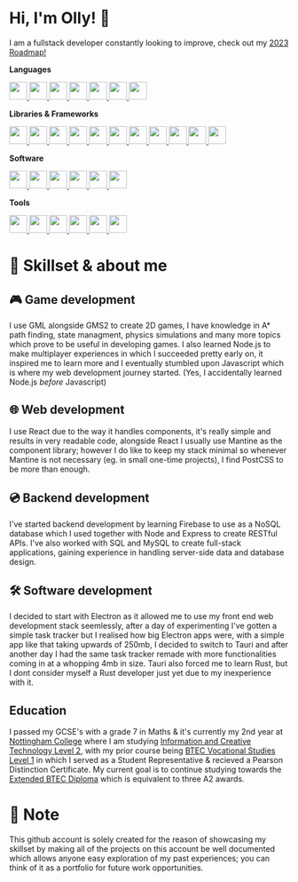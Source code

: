 # Hi, I'm Olly! 👋
I am a fullstack developer constantly looking to improve, check out my [2023 Roadmap!](https://ollyfn.github.io/)

**Languages**
<div>
  <a href="https://developer.mozilla.org/en-US/docs/Learn/JavaScript/First_steps/What_is_JavaScript">
  <img src="https://cdn.simpleicons.org/javascript/black/white" width="32px" height="32px" />
  </a>
  <a href="https://www.typescriptlang.org/">
  <img src="https://cdn.simpleicons.org/typescript/black/white" width="32px" height="32px" />
  </a>
  <a href="https://en.wikipedia.org/wiki/HTML">
  <img src="https://cdn.simpleicons.org/html5/black/white" width="32px" height="32px" />
  </a>
  <a href="https://en.wikipedia.org/wiki/CSS">
  <img src="https://cdn.simpleicons.org/css3/black/white" width="32px" height="32px" />
  </a>
  <a href="https://svelte.dev/">
  <img src="https://cdn.simpleicons.org/svelte/black/white" width="32px" height="32px" />
  </a>
  <a href="https://gamemaker.io/">
  <img src="https://cdn.simpleicons.org/gamemaker/black/white" width="32px" height="32px" />
  </a>
  <a href="https://en.wikipedia.org/wiki/Markdown">
  <img src="https://cdn.simpleicons.org/markdown/black/white" width="32px" height="32px" />
  </a>
</div>

**Libraries & Frameworks**
<div>
  <a href="https://react.dev/">
  <img src="https://cdn.simpleicons.org/react/black/white" width="32px" height="32px" />
  </a>
  <a href="https://nodejs.org">
  <img src="https://cdn.simpleicons.org/nodedotjs/black/white" width="32px" height="32px" />
  </a>
  <a href="https://expressjs.com/">
  <img src="https://cdn.simpleicons.org/express/black/white" width="32px" height="32px" />
  </a>
  <a href="https://mantine.dev/">
  <img src="https://cdn.simpleicons.org/mantine/black/white" width="32px" height="32px" />
  </a>
  <a href="https://jestjs.io/">
  <img src="https://cdn.simpleicons.org/jest/black/white" width="32px" height="32px" />
  </a>
  <a href="https://www.npmjs.com/package/babel-plugin-react-css-modules">
  <img src="https://cdn.simpleicons.org/cssmodules/black/white" width="32px" height="32px" />
  </a>
  <a href="https://postcss.org/">
  <img src="https://cdn.simpleicons.org/postcss/black/white" width="32px" height="32px" />
  </a>
  <a href="https://www.electronjs.org/">
  <img src="https://cdn.simpleicons.org/electron/black/white" width="32px" height="32px" />
  </a>
  <a href="https://tauri.app/">
  <img src="https://cdn.simpleicons.org/tauri/black/white" width="32px" height="32px" />
  </a>
  <a href="https://www.dotenv.org/">
  <img src="https://cdn.simpleicons.org/dotenv/black/white" width="32px" height="32px" />
  </a>
  <a href="https://socket.io/">
  <img src="https://cdn.simpleicons.org/socketdotio/black/white" width="32px" height="32px" />
  </a>
</div>

**Software**
<div>
  <a href="https://www.mysql.com/">
  <img src="https://cdn.simpleicons.org/mysql/black/white" width="32px" height="32px" />
  </a>
  <a href="https://code.visualstudio.com/">
  <img src="https://cdn.simpleicons.org/visualstudiocode/black/white" width="32px" height="32px" />
  </a>
  <a href="https://git-scm.com/">
  <img src="https://cdn.simpleicons.org/git/black/white" width="32px" height="32px" />
  </a>
  <a href="https://www.adobe.com/uk/products/photoshop">
  <img src="https://cdn.simpleicons.org/adobephotoshop/black/white" width="32px" height="32px" />
  </a>
  <a href="https://www.adobe.com/uk/products/premiere">
  <img src="https://cdn.simpleicons.org/adobepremierepro/black/white" width="32px" height="32px" />
  </a>
  <a href="https://www.blender.org/">
  <img src="https://cdn.simpleicons.org/blender/black/white" width="32px" height="32px" />
  </a>
</div>

**Tools**
<div>
  <a href="https://firebase.google.com/">
  <img src="https://cdn.simpleicons.org/firebase/black/white" width="32px" height="32px" />
  </a>
  <a href="https://vitejs.dev/">
  <img src="https://cdn.simpleicons.org/vite/black/white" width="32px" height="32px" />
  </a>
  <a href="https://github.com/">
  <img src="https://cdn.simpleicons.org/github/black/white" width="32px" height="32px" />
  </a>
  <a href="https://www.canva.com/">
  <img src="https://cdn.simpleicons.org/canva/black/white" width="32px" height="32px" />
  </a>
  <a href="https://www.npmjs.com/">
  <img src="https://cdn.simpleicons.org/npm/black/white" width="32px" height="32px" />
  </a>
  <a href="https://trello.com/">
  <img src="https://cdn.simpleicons.org/trello/black/white" width="32px" height="32px" />
  </a>
</div>

# 🧑‍ Skillset & about me 
## 🎮 Game development
I use GML alongside GMS2 to create 2D games, I have knowledge in A* path finding, state managment, physics simulations and many more topics which prove to be useful in developing games. I also learned Node.js to make multiplayer experiences in which I succeeded pretty early on, it inspired me to learn more and I eventually stumbled upon Javascript which is where my web development journey started. (Yes, I accidentally 
learned Node.js *before* Javascript)

## 🌐 Web development
I use React due to the way it handles components, it's really simple and results in very readable code, alongside React I usually use Mantine as the component library; however I do like to keep my stack minimal so whenever Mantine is not necessary (eg. in small one-time projects), I find PostCSS to be more than enough.

## 💿 Backend development
I've started backend development by learning Firebase to use as a NoSQL database which I used together with Node and Express to create RESTful APIs. I've also worked with SQL and MySQL to create full-stack applications, gaining experience in handling server-side data and database design.

## 🛠️ Software development
I decided to start with Electron as it allowed me to use my front end web development stack seemlessly, after a day of experimenting I've gotten a simple task tracker but I realised how big Electron apps were, with a simple app like that taking upwards of 250mb, I decided to switch to Tauri and after another day I had the same task tracker remade with more functionalities coming in at a whopping 4mb in size. Tauri also forced me to learn Rust, but I dont consider myself a Rust developer just yet due to my inexperience with it.

## Education
I passed my GCSE's with a grade 7 in Maths & it's currently my 2nd year at [Nottingham College](https://www.nottinghamcollege.ac.uk/) where I am studying [Information and Creative Technology Level 2](https://www.nottinghamcollege.ac.uk/courses/information-and-creative-technology-btec-level-1-full-time), with my prior course being [BTEC Vocational Studies Level 1](https://www.nottinghamcollege.ac.uk/courses/progress-to-level-2) in which I served as a Student Representative & recieved a Pearson Distinction Certificate. My current goal is to continue studying towards the [Extended BTEC Diploma](https://en.wikipedia.org/wiki/BTEC_Extended_Diploma) which is equivalent to three A2 awards.
# 📕 Note
This github account is solely created for the reason of showcasing my skillset by making all of the projects on this account be well documented which allows anyone easy exploration of my past experiences; you can think of it as a portfolio for future work opportunities.
